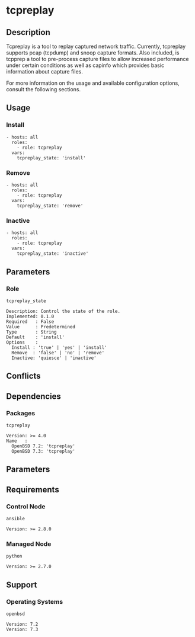 # tcpreplay

## Description

Tcpreplay is a tool to replay captured network traffic. Currently, tcpreplay
supports pcap (tcpdump) and snoop capture formats. Also included, is tcpprep a
tool to pre-process capture files to allow increased performance under certain
conditions as well as capinfo which provides basic information about capture
files.

For more information on the usage and available configuration options,
consult the following sections.

## Usage

### Install

```
- hosts: all
  roles:
    - role: tcpreplay
  vars:
    tcpreplay_state: 'install'
```

### Remove

```
- hosts: all
  roles:
    - role: tcpreplay
  vars:
    tcpreplay_state: 'remove'
```

### Inactive

```
- hosts: all
  roles:
    - role: tcpreplay
  vars:
    tcpreplay_state: 'inactive'
```

## Parameters

### Role

`tcpreplay_state`

    Description: Control the state of the role.
    Implemented: 0.1.0
    Required   : False
    Value      : Predetermined
    Type       : String
    Default    : 'install'
    Options    :
      Install : 'true' | 'yes' | 'install'
      Remove  : 'false' | 'no' | 'remove'
      Inactive: 'quiesce' | 'inactive'

## Conflicts

## Dependencies

### Packages

`tcpreplay`

    Version: >= 4.0
    Name   :
      OpenBSD 7.2: 'tcpreplay'
      OpenBSD 7.3: 'tcpreplay'

## Parameters

## Requirements

### Control Node

`ansible`

    Version: >= 2.8.0

### Managed Node

`python`

    Version: >= 2.7.0

## Support

### Operating Systems

`openbsd`

    Version: 7.2
    Version: 7.3
